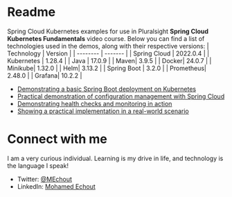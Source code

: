 # Readme
Spring Cloud Kubernetes examples for use in Pluralsight **Spring Cloud Kubernetes Fundamentals** video course. Below you can find a list of technologies used in the demos, along with their respective versions:
| Technology    | Version |
| -------- | ------- |
| Spring Cloud  | 2022.0.4 |
| Kubernetes | 1.28.4 |
| Java    | 17.0.9 |
| Maven| 3.9.5  |
| Docker| 24.0.7 |
| Minikube| 1.32.0 |
| Helm| 3.13.2 |
| Spring Boot | 3.2.0  |
| Prometheus| 2.48.0 |
| Grafana| 10.2.2 |

- [Demonstrating a basic Spring Boot deployment on Kubernetes](https://github.com/SimoCs/spring-cloud-kubernetes-fundamentals/tree/main/FirstDemoSpringCloudKubernetes)
- [Practical demonstration of configuration management with Spring Cloud](https://github.com/SimoCs/spring-cloud-kubernetes-fundamentals/tree/main/SecondDemoSpringCloudKubernetes)
- [Demonstrating health checks and monitoring in action](https://github.com/SimoCs/spring-cloud-kubernetes-fundamentals/tree/main/ThirdDemoSpringCloudKubernetes)
- [Showing a practical implementation in a real-world scenario](https://github.com/SimoCs/spring-cloud-kubernetes-fundamentals/tree/main/FourthDemoSpringCloudKubernetes)

# Connect with me
I am a very curious individual. Learning is my drive in life, and technology is the language I speak!

- Twitter: [@MEchout](https://twitter.com/MEchout)
- LinkedIn: [Mohamed Echout](https://www.linkedin.com/in/mohamed-echout/)
